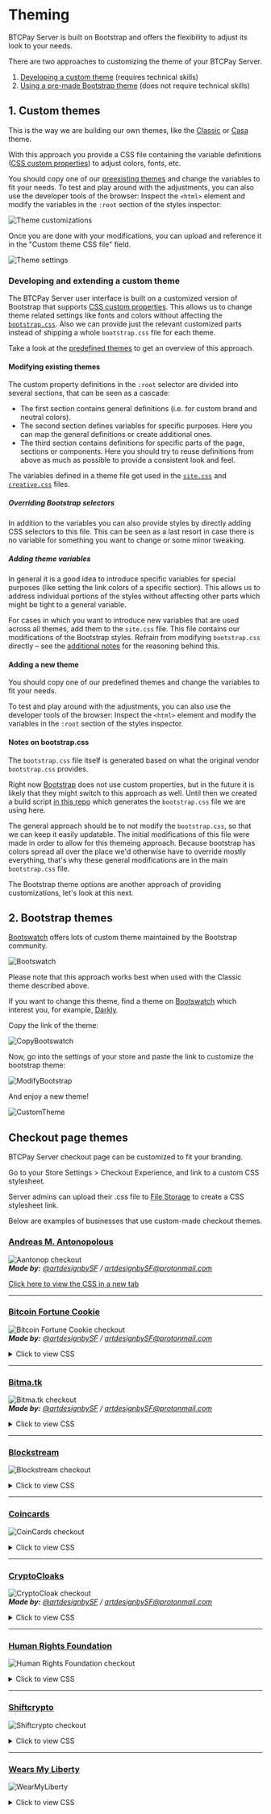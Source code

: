 # Theming

BTCPay Server is built on Bootstrap and offers the flexibility to adjust its look to your needs.

There are two approaches to customizing the theme of your BTCPay Server.

1. [Developing a custom theme](#1-custom-themes) (requires technical skills)
2. [Using a pre-made Bootstrap theme](#2-bootstrap-themes) (does not require technical skills)

## 1. Custom themes

This is the way we are building our own themes, like the [Classic](https://github.com/btcpayserver/btcpayserver/blob/master/BTCPayServer/wwwroot/main/themes/classic.css) or [Casa](https://github.com/btcpayserver/btcpayserver/blob/master/BTCPayServer/wwwroot/main/themes/casa.css) theme.

With this approach you provide a CSS file containing the variable definitions ([CSS custom properties](https://developer.mozilla.org/en-US/docs/Web/CSS/--*)) to adjust colors, fonts, etc.

You should copy one of our [preexisting themes](https://github.com/btcpayserver/btcpayserver/blob/master/BTCPayServer/wwwroot/main/themes/) and change the variables to fit your needs.
To test and play around with the adjustments, you can also use the developer tools of the browser:
Inspect the `<html>` element and modify the variables in the `:root` section of the styles inspector:

![Theme customizations](img/ThemeCustomization.gif)

Once you are done with your modifications, you can upload and reference it in the "Custom theme CSS file" field.

![Theme settings](img/ThemeSettings.png)

### Developing and extending a custom theme

The BTCPay Server user interface is built on a customized version of Bootstrap that supports [CSS custom properties](https://developer.mozilla.org/en-US/docs/Web/CSS/--*).
This allows us to change theme related settings like fonts and colors without affecting the [`bootstrap.css`](#Notes-on-bootstrapcss).
Also we can provide just the relevant customized parts instead of shipping a whole `bootstrap.css` file for each theme.

Take a look at the [predefined themes](../BTCPayServer/wwwroot/main/themes) to get an overview of this approach.

#### Modifying existing themes

The custom property definitions in the `:root` selector are divided into several sections, that can be seen as a cascade:

- The first section contains general definitions (i.e. for custom brand and neutral colors).
- The second section defines variables for specific purposes.
  Here you can map the general definitions or create additional ones.
- The third section contains definitions for specific parts of the page, sections or components.
  Here you should try to reuse definitions from above as much as possible to provide a consistent look and feel.

The variables defined in a theme file get used in the [`site.css`](../BTCPayServer/wwwroot/main/site.css) and [`creative.css`](../BTCPayServer/wwwroot/main/bootstrap4-creativestart/creative.css) files.

##### Overriding Bootstrap selectors

In addition to the variables you can also provide styles by directly adding CSS selectors to this file.
This can be seen as a last resort in case there is no variable for something you want to change or some minor tweaking.

##### Adding theme variables

In general it is a good idea to introduce specific variables for special purposes (like setting the link colors of a specific section).
This allows us to address individual portions of the styles without affecting other parts which might be tight to a general variable.

For cases in which you want to introduce new variables that are used across all themes, add them to the `site.css` file.
This file contains our modifications of the Bootstrap styles.
Refrain from modifying `bootstrap.css` directly – see the [additional notes](#Notes-on-bootstrapcss) for the reasoning behind this.

#### Adding a new theme

You should copy one of our predefined themes and change the variables to fit your needs.

To test and play around with the adjustments, you can also use the developer tools of the browser:
Inspect the `<html>` element and modify the variables in the `:root` section of the styles inspector.

#### Notes on bootstrap.css

The `bootstrap.css` file itself is generated based on what the original vendor `bootstrap.css` provides.

Right now [Bootstrap](https://getbootstrap.com/docs/4.3/getting-started/theming/) does not use custom properties, but in the future it is likely that they might switch to this approach as well.
Until then we created a build script [in this repo](https://github.com/dennisreimann/btcpayserver-ui-prototype) which generates the `bootstrap.css` file we are using here.

The general approach should be to not modify the `bootstrap.css`, so that we can keep it easily updatable.
The initial modifications of this file were made in order to allow for this themeing approach.
Because bootstrap has colors spread all over the place we'd otherwise have to override mostly everything, that's why these general modifications are in the main `bootstrap.css` file.

The Bootstrap theme options are another approach of providing customizations, let's look at this next.

## 2. Bootstrap themes

[Bootswatch](https://bootswatch.com/) offers lots of custom theme maintained by the Bootstrap community.

![Bootswatch](img/Bootswatch.png)

Please note that this approach works best when used with the Classic theme described above.

If you want to change this theme, find a theme on [Bootswatch](https://bootswatch.com/) which interest you, for example, [Darkly](https://bootswatch.com/darkly/).

Copy the link of the theme:

![CopyBootswatch](img/CopyBootswatch.png)

Now, go into the settings of your store and paste the link to customize the bootstrap theme:

![ModifyBootstrap](img/ModifyBootstrap.png)

And enjoy a new theme!

![CustomTheme](img/CustomTheme.png)

## Checkout page themes

BTCPay Server checkout page can be customized to fit your branding.

Go to your Store Settings > Checkout Experience, and link to a custom CSS stylesheet. 

Server admins can upload their .css file to [File Storage](FAQ/FAQ-ServerSettings.md#how-to-upload-files-to-btcpay) to create a CSS stylesheet link.

Below are examples of businesses that use custom-made checkout themes.

### [Andreas M. Antonopolous](https://aantonop.com/)

![Aantonop checkout](img/Theme-AantonopShop.png)\
_**Made by:** [@artdesignbySF](https://twitter.com/artdesignbySF) / <artdesignbySF@protonmail.com>_

<a href="Custom-CSS/Aantonop-css.md" target="_blank" rel="noopener noreferrer">Click here to view the CSS in a new tab</a>

---

### [Bitcoin Fortune Cookie](https://bitcoinfortunecookie.com/)

![Bitcoin Fortune Cookie checkout](img/Theme-BitcoinFortuneCookie.png)\
_**Made by:** [@artdesignbySF](https://twitter.com/artdesignbySF) / <artdesignbySF@protonmail.com>_
<details>
  <summary>Click to view CSS</summary>

CSS file:
```css
/*  ===========================CREDITS=========================== */
/*  Custom BTCpay Server CSS template made by @artdesignbySF.   */
/*  PLEASE CONSIDER DONATING BITCOIN IF YOU FIND          */
/*  THIS FILE USEFULL: 3LBQbv72rdSrLmFF66p9gMPDuPMcKL7UL1     */
/*  Follow @artdesignbySF on Twitter                */
/*  Contact via: artdesignbySF@protonmail.com           */
/*  =========================END CREDITS========================= */

/*  =========================DISCLAIMER========================== */
/*  Might not be the most efficient or correct way of implementing  */
/*  CSS. I am not responsable for breaking your website if things */
/*  go wrong. PEACE / LOVE / BITCOIN                */
/*  =======================END DISCLAIMER======================== */

/*======BACKGROUND COLOR======*/
html {
    background-color: #00c3ff !important;   /*===BACKGROUND COLOR===*/
}

.modal.page {
    background-color: #00c3ff;  /*===BACKGROUND COLOR===*/
}
/*=============================*/

/*=======HEADER SETTINGS=======*/
.top-header {
    background-color: #408cca;  /*===HEADER BACKGROUND COLOR===*/
  border-radius:6px;  /*===ROUNDED CORNER SETTINGS===*/
}

.top-header .timer-row__progress-bar {
  border-top: 1px solid #00c3ff;
    border-bottom: 1px solid #00c3ff;
    background: #00c3ff;    /*===PROGRESS BAR COLOR===*/
}

.top-header .timer-row {
    border-top: 1px solid #00c3ff;  /*===COLORED LINE ABOVE PROGRESS BAR===*/
  border-bottom: 1px solid #00c3ff; /*===COLORED LINE ABOVE PROGRESS BAR===*/
    background: #27384b;  /*===PROGRESS BAR BACKGROUND COLOR===*/
}

.header__icon__img {
  display: block;
  width:;   /*===HEADER DIMENSIONS===*/
  height:;  /*===HEADER DIMENSIONS===*/
  margin-left: 50%;   /*===HEADER POSITION CORRECTION===*/
  margin-top: auto;   /*===HEADER POSITION CORRECTION===*/
}
/*============================*/

/*=====PAY WITH / AMOUNTS=====*/
.line-items {
    background-color: #111316;  /*===BACKGROUND COLOR===*/
    color: #fff !important;   /*===TEXT COLOR===*/
  padding-top: 15px;
    padding-bottom: 10px;
    border-top: 1px solid #00c3ff !important;
  border-bottom: 0px solid #00c3ff;
}

.buyerTotalLine {
    border-top: 1px solid #00c3ff;
    background-color: #27384b;
    color: #fff;
  padding-top: 15px;
    padding-bottom: 12px;
}
/*==========================*/

/*=======PAYMENT TABS=======*/
.payment-tabs__slider {
  background: #00c3ff;  /*===SLIDER COLOR===*/
}

.payment-tabs {
    background-color: #27384b;  /*===BACKGROUND COLOR===*/
  color: #fff;
    border-top: 1px solid #00c3ff;  /*===COLORED LINE ABOVE PAYMENT TABS===*/
  border-bottom: 1px solid #00c3ff; /*===COLORED LINE BELOW PAYMENT TABS===*/
}
/*===========================*/

/*===OPEN IN WALLET BUTTON===*/
.action-button {
    color: #fff !important;
    background-image: linear-gradient(to bottom, #00c3ff, #408cca);   /*===BUTTON BACKGROUND COLOR GRADIENT===*/
  border-color:#fff;  /*===BUTTON BORDER COLOR===*/
  box-shadow: 0px 0px 15px -3px #000000;  /*===DROP SHADOW SETTINGS===*/
  border-radius: 6px;   /*===ROUNDED CORNER SETTINGS===*/
}

.action-button:hover {
    background-image: linear-gradient(to top, #00c3ff, #408cca);  /*===HOVER BUTTON BACKGROUND COLOR GRADIENT===*/
  border-color:#fff; /*===BUTTON BORDER COLOR===*/
}
/*============================*/

/*===BOLT/NODE INFO BUTTONS===*/
.btnGroupLnd {
    box-shadow: 0px 0px 15px -3px #000000;  /*===DROP SHADOW SETTINGS===*/
  background-image: linear-gradient(to right, #00c3ff, #408cca);  /*===BUTTON BACKGROUND COLOR GRADIENT===*/
  background-color:#00c3ff; /*===BUTTON BACKGROUND COLOR (IF NO GRADIENT IS WANTED DELETE LINE ABOVE THIS)===*/
  border-color:#fff;  /*===BUTTON BORDER COLOR===*/
  border-radius: 6px; /*===ROUNDED CORNER SETTINGS===*/
}

.btnGroupLnd button {
  background-image: linear-gradient(to right, #00c3ff, #408cca); /*===BUTTON BACKGROUND COLOR GRADIENT===*/
  background-color:#00c3ff; /*===BUTTON BACKGROUND COLOR (IF NO GRADIENT IS WANTED DELETE LINE ABOVE THIS)===*/
  border-color: #fff; /*===BUTTON BORDER COLOR===*/
}

.btnGroupLnd button.active {
  background-image: linear-gradient(to right, #00c3ff, #408cca);  /*===ACTIVE BUTTON BACKGROUND COLOR GRADIENT===*/
  background-color:#00c3ff; /*===BUTTON BACKGROUND COLOR (IF NO GRADIENT IS WANTED DELETE LINE ABOVE THIS)===*/
  border-color: #fff;   /*===BUTTON BORDER COLOR===*/
}
/*===========================*/

/*=====CURRENCY DROPDOWN=====*/
.payment__currencies {
  border-radius:6px;  /*===ROUNDED CORNER SETTINGS===*/
  background-color: #27384b; /*===BACKGROUND COLOR DROPDOWN MENU===*/
}

.payment__currencies:hover {
  background: #00c3ff; /*===MENU HOVER HIGHLIGHT COLOR===*/
}

.currency-selection {
    background-color: #408cca;  /*===BACKGROUND COLOR===*/
    border-bottom: 0px solid #00c3ff;
    color: #fff;  /*===TEXT COLOR===*/
    padding-top: 15px;
    padding-bottom: 10px;
    height: auto;
}

.vex.vex-theme-btcpay .vex-content  {
  padding: 1px;
  border-radius:0px; /*===ROUNDED CORNER SETTINGS===*/
  box-shadow: 0px 0px 15px -3px #000000; /*===DROP SHADOW SETTINGS===*/
}

.vexmenu  {
  background-color:#00c3ff; /*===BACKGROUND COLOR===*/
}

.vexmenuitem:hover {
  background: #fff; /*===MENU BACKGROUND COLOR===*/
}
/*===========================*/

/*===QR AND QR BACKGROUND===*/
.invoice {
    background-color: #408cca;  /*===MENU BACKGROUND COLOR===*/
  border-radius: 6px; /*===ROUNDED CORNER SETTINGS===*/
} 

.payment-box {
  height:420px; /*===SIZE IMPORTANT BECAUSE HEIGHT LIGHTNING QR CODE + OUTLINE===*/
}

.payment__scan {
  width:276px;
  height:276px;
  margin-left:auto; 
  margin-right:auto;
  margin-bottom:5px;
  margin-top:0px;
  border: 10px solid #f5f5f7; /*===QR CODE BORDER SIZE/COLOR (LEAVE AS IS FOR QUICK SCANNING)===*/
}

.recommended-fee {
  margin-top:15px;
}

.expired__body {
    color: #fff;
}
/*==========================*/

/*======COLOR OF LINKS======*/
a {
  color: #27384b !important;  /*===LINK COLOR===*/
}
/*==========================*/

/*==="COLOR OF SOME TEXTS===*/
span {
  color:#fff; /*===TEXT COLOR===*/
}
/*=========================*/

/*=====LANGUAGE SELECT=====*/
#prettydropdown-DefaultLang ul {
  color: #FFF !important; /*  ===TEXT COLOR=== */
  background-color: #15171c !important;   /*===BACKGROUND COLOR===*/
}
/*===========================*/

/*====INSTRUCTIONAL TEXTS====*/
.manual__step-one__header {
    color: #fff;  /*===TEXT COLOR===*/
  opacity: 1;
}
.content-faded, .manual__step-one__instructions, .manual__step-two__instructions {
    color: #fff;  /*===TEXT COLOR===*/
  opacity: 1;
}
/*===========================*/

/*====COPY INFO BOX/TEXTS====*/
.copyBox {
  background-color:#27384b; 
  border-color:#00c3ff;
}

.copyAmountText {
  color: #fff;  /*===TEXT COLOR===*/
}

.copySectionBox label {
  color: #fff;  /*===TEXT COLOR===*/
  opacity: 1;
}

.separatorGem {
  background:#408cca; /*===GEM ICON COLOR===*/
}
/*===========================*/

/*====PAYMENT SUCCES PAGE====*/
/*
.success-block {
  background-image: linear-gradient(to bottom, #fbff0000, #fff700f2); /*===GRADIENT BACKGROUND===*//*
}
*/
.success-message {
  color: #fff; /* ===TEXT COLOR=== */
}
/*===========================*/

/*  ===========================CREDITS=========================== */
/*  Custom BTCpay Server CSS template made by @artdesignbySF.   */
/*  PLEASE CONSIDER DONATING BITCOIN IF YOU FIND          */
/*  THIS FILE USEFULL: 3LBQbv72rdSrLmFF66p9gMPDuPMcKL7UL1     */
/*  Follow @artdesignbySF on Twitter                */
/*  Contact via: artdesignbySF@protonmail.com           */
/*  =========================END CREDITS========================= */

/*  =========================DISCLAIMER========================== */
/*  Might not be the most efficient or correct way of implementing  */
/*  CSS. I am not responsable for breaking your website if things */
/*  go wrong. PEACE / LOVE / BITCOIN                */
/*  =======================END DISCLAIMER======================== */
````
</details>

---

### [Bitma.tk](https://bitma.tk/)

![Bitma.tk checkout](img/Theme-Bitmatk.png)\
_**Made by:** [@artdesignbySF](https://twitter.com/artdesignbySF) / <artdesignbySF@protonmail.com>_

<details>
  <summary>Click to view CSS</summary>

CSS file:
```css
/*  ===========================CREDITS=========================== */
/*  Custom BTCpay Server CSS template made by @artdesignbySF.   */
/*  PLEASE CONSIDER DONATING BITCOIN IF YOU FIND          */
/*  THIS FILE USEFULL: 3LBQbv72rdSrLmFF66p9gMPDuPMcKL7UL1     */
/*  Follow @artdesignbySF on Twitter                */
/*  Contact via: artdesignbySF@protonmail.com           */
/*  =========================END CREDITS========================= */

/*  =========================DISCLAIMER========================== */
/*  Might not be the most efficient or correct way of implementing  */
/*  CSS. I am not responsable for breaking your website if things */
/*  go wrong. PEACE / LOVE / BITCOIN                */
/*  =======================END DISCLAIMER======================== */

/*======BACKGROUND COLOR======*/
html {
    background-color: #000000;
}

.modal.page {
  background-image: linear-gradient(60deg, #000000, #203D6D);
}
/*=============================*/

/*=======OUTLINE SETTINGS=======*/
.modal-content.long{
  border-radius: 5px; /*===ROUNDED CORNERS===*/
  box-shadow: 0px 0px 0px 0px #000000;  /*===OUTSIDE SHADOW===*/
  outline:0px solid #000000;
  background-color:#000000;
}
/*=============================*/

/*=======HEADER SETTINGS=======*/
.top-header {
    background-color: #000535;  /*===HEADER BACKGROUND GRADIENT, CAN BE CHANGED TO SINGLE COLOR. UPLOAD (TRANSPARANT) PNG WITH HEADER LOGO WITH FOLLOWING DIMENTSIONS 720X120PX ===*/
  border-radius: 5px; /*===ROUNDED CORNER SETTINGS===*/
}

.top-header .timer-row__progress-bar {
    background:  linear-gradient(120deg, #203D6D, #000000);   /*===PROGRESS BAR COLOR===*/
  height:26px;
}

.top-header .timer-row {
    border-top: 1px solid #000000;  /*===COLORED LINE ABOVE PROGRESS BAR===*/
  border-bottom: 1px solid #000000; /*===COLORED LINE ABOVE PROGRESS BAR===*/
  background-color: #fff; /*===PROGRESS BAR BACKGROUND COLOR===*/
}

.header__icon__img {
  display: block;
  width:360px;  /*===HEADER DIMENSIONS===*/
  height:60px;  /*===HEADER DIMENSIONS===*/
  margin-left:-10px;  /*===HEADER POSITION CORRECTION===*/
  margin-top:-10px;   /*===HEADER POSITION CORRECTION===*/
  background-color: #fff;
  border-radius: 5px 5px 0px 0px;
}
/*============================*/

/*=====PAY WITH / AMOUNTS=====*/
.line-items {
  background-color: #000000;  /*===BACKGROUND COLOR===*/
    color: #000000 !important;    /*===TEXT COLOR===*/
  padding-top: 15px;
    padding-bottom: 10px;
  border-top: 1px solid #000000;
}

.buyerTotalLine {
    border-top: 1px solid #000000;
  background-color: #fff;
    color: #000000;
  padding-top: 12px;
    padding-bottom: 12px;
}
/*==========================*/

/*=======PAYMENT TABS=======*/
.payment-tabs__slider {
  background-image: linear-gradient(120deg, #EEB21C, #EEB21C);  /*===SLIDER COLOR===*/
  height: 5px;
}

.payment-tabs {
    background: #000000; /*===BACKGROUND COLOR===*/
    border-bottom: 1px solid #fff;  /*===COLORED LINE ABOVE PAYMENT TABS===*/
}

.payment-tabs__tab:hover { 
  background-image: linear-gradient(45deg, #16294C, #203D6D); /*===TAB BACKGROUND ON HOVER===*/
}

.payment-tabs__tab:hover > span {
  color:#EEB21C; /*===TEXT BACKGROUND ON HOVER===*/
}
/*===========================*/

/*===OPEN IN WALLET BUTTON===*/
.action-button {
  background-image: linear-gradient(#16294C, #203D6D);    /*===BUTTON BACKGROUND COLOR GRADIENT===*/
  box-shadow: 0px 0px 0px 0px #000000;  /*===DROP SHADOW SETTINGS===*/
  border-radius: 5px;   /*===ROUNDED CORNER SETTINGS===*/
  border: 0px;
}

.action-button:hover {
  background-image: linear-gradient(#203D6D, #16294C);    /*===HOVER BUTTON BACKGROUND COLOR GRADIENT===*/
/*  border-color:#000000; /*===BUTTON BORDER COLOR===*/
  color: #000000;
}

.action-button:hover > span {
  color:#EEB21C;
  }
/*============================*/

/*===BOLT/NODE INFO BUTTONS===*/
.btnGroupLnd {
    box-shadow: 0px 0px 0px 0px #000000;  /*===DROP SHADOW SETTINGS===*/
  background-image: linear-gradient(#203D6D, #16294C);  /*===BUTTON BACKGROUND COLOR GRADIENT===*/
  background-color:#000000; /*===BUTTON BACKGROUND COLOR (IF NO GRADIENT IS WANTED DELETE LINE ABOVE THIS)===*/
  border-color:#eeeeee; /*===BUTTON BORDER COLOR===*/
  border-radius: 0px 0px 0px 0px;/*===ROUNDED CORNER SETTINGS===*/
}

.btnGroupLnd button {
background-image: linear-gradient(#16294C, #203D6D); /*===BUTTON BACKGROUND COLOR GRADIENT===*/
  background-color:#000000; /*===BUTTON BACKGROUND COLOR (IF NO GRADIENT IS WANTED DELETE LINE ABOVE THIS)===*/
  border-color: #eeeeee; /*===BUTTON BORDER COLOR===*/
  border-radius: 0px 0px 0px 0px; /*===ROUNDED CORNER SETTINGS===*/
}

.btnGroupLnd button.active {
background-image: linear-gradient(#16294C, #203D6D);  /*===ACTIVE BUTTON BACKGROUND COLOR GRADIENT===*/
  background-color:#000000; /*===BUTTON BACKGROUND COLOR (IF NO GRADIENT IS WANTED DELETE LINE ABOVE THIS)===*/
  border-color: #eeeeee;    /*===BUTTON BORDER COLOR===*/
  border-radius: 0px 0px 0px 0px; /*===ROUNDED CORNER SETTINGS===*/
}
/*===========================*/

/*=====CURRENCY DROPDOWN=====*/
.payment__currencies {
  border-radius: 5px; /*===ROUNDED CORNER SETTINGS===*/
}

.payment__currencies_noborder {
  margin-left:auto; 
  margin-right:15; 
  white-space: nowrap;
  color:#fff;
  background-image: linear-gradient(120deg, #203D6D, #000000);
  border-radius: 5px;
  padding-right:15px;
}

.payment__currencies_noborder:hover {
  color:#000000;
  background-image: linear-gradient(120deg, #203D6D, #000000);
}

.currency-selection { /*===NOT THE DROP DOWN MENU===*/
    background: #fff; /*===BACKGROUND COLOR===*/
    border: 0px solid #000000;
    color: #000000; /*===TEXT COLOR===*/
    padding-top: 10px;
    padding-bottom: 10px;
    height: auto;
}

.vex.vex-theme-btcpay .vex-content  {
  background:#000000;
  padding: 0px;
  border-radius: 5px; /*===ROUNDED CORNER SETTINGS===*/
  outline: 1px solid #fff;
  box-shadow: 0px 0px 10px 0px #000000; /*===DROP SHADOW SETTINGS===*/
}

.vexmenuitem  {
  background-color: linear-gradient(120deg, #000000, #203D6D);
}

.vex-content:hover {
  border: 0px;
}

.vexmenuitem:hover {
  color: #fff;  /*===MENU TEXT COLOR===*/
  background-image: linear-gradient(120deg, #000000, #203D6D);  /*===MENU BACKGROUND COLOR===*/
}

.vexmenuitem > a span {
  color: #fff;  /*===MENU TEXT COLOR===*/
  text-shadow: 0px 0px 0px #000000;
}

.vexmenuitem:hover > a span {
  color: #000000; /*===MENU TEXT COLOR===*/
  text-shadow: 0px 0px 0px #000000;
}

.payment__currencies {
  background-image: linear-gradient(120deg, #203D6D, #000000);
  border:0px;
}

.payment__currencies:hover {
  background-image: linear-gradient(120deg, #000000, #203D6D);   /*===MENU HOVER HIGHLIGHT COLOR===*/
  border:0px;
}

.payment__currencies:hover > span {
  color: #EEB21C; /*===TEXT HOVER HIGHLIGHT COLOR===*/
  border:0px;
}
/*===========================*/

/*===QR AND QR BACKGROUND===*/
.content{
  border-radius: 5px; /*===ROUNDED CORNER SETTINGS===*/
  background-color: #000000;
  } 

.invoice {
  background-image: linear-gradient(120deg, #203D6D, #000000);  /*===MENU BACKGROUND COLOR===*/
  border-radius: 5px; /*===ROUNDED CORNER SETTINGS===*/
} 

.payment-box {
  height:425px; /*===SIZE IMPORTANT BECAUSE HEIGHT LIGHTNING QR CODE + OUTLINE===*/
  outline:10px;
}

.payment__scan {
  width:276px;
  height:276px;
  margin-left:auto; 
  margin-right:auto;
  margin-bottom:5px;
  margin-top:0px;
  border: 10px solid #f5f5f7; /*===QR CODE BORDER SIZE/COLOR (LEAVE AS IS FOR QUICK SCANNING)===*/
}

.recommended-fee {
  margin-top:10px;
  padding-top:3px;
  height:25px;
}

.expired__body {
    color: #000000;
}
/*==========================*/

/*======COLOR OF LINKS======*/
a {
  color: #fff !important;   /*===LINK COLOR===*/
  text-shadow: 0px 0px 0px #000000;
}
a:hover {
  color: #EEB21C !important;  /*===LINK COLOR===*/
  text-shadow: 0px 0px 0px #000000;
}
/*==========================*/

/*==="COLOR OF SOME TEXTS===*/
span {
  color:#fff; /*===TEXT COLOR===*/
  text-shadow: 0px 0px 0px #000000;
}

.payment__currencies_noborder > span {
  color:#fff;
}

.payment__currencies > span {
  color: #fff; /*===MENU HOVER HIGHLIGHT COLOR===*/
}

.timer-row__time-left {
  color: #EEB21C;
}

.timer-row__message > span {
  color: #EEB21C;
}

.single-item-order__right__btc-price  > span {
  color:#000000;
}

.single-item-order__right__ex-rate  > span {
  color:#000000;
}

.line-items__item__value {
  color:#fff;
}

.line-items__item__label {
  color:#fff;
}

.line-items__item__label > span {
  color:#fff;
}

.recommended-fee > span {
  color:#203D6D;
}

.copyAmountText.copy-cursor._copySpan {
  color:#fff;
}

.form-text.small.text-muted > span {
  color:#EEB21C;
}
/*=========================*/

/*=====LANGUAGE SELECT=====*/
#prettydropdown-DefaultLang ul {
  color: #fff; /* ===TEXT COLOR=== */
  border-color: #000000;
  background-color: #000535;  /*===BACKGROUND COLOR===*/
  outline: 1px;
  border-radius: 5px;
  box-shadow: 0px 0px 0px 0px #000000;  /*===OUTSIDE SHADOW===*/
}

.checked: {
  color:#000000;
}
/*===========================*/

/*====INSTRUCTIONAL TEXTS====*/
.manual__step-one__header {
    color: #fff;  /*===TEXT COLOR===*/
  opacity: 1;
}
.content-faded, .manual__step-one__instructions, .manual__step-two__instructions {
    color: #fff;  /*===TEXT COLOR===*/
  opacity: 1;
}
/*===========================*/

/*====COPY INFO BOX/TEXTS====*/
.copyBox {
  background-image: linear-gradient(30deg, #000000, #203D6D);
}

.copyAmountText {
  color: #000000; /*===TEXT COLOR===*/
}

.copySectionBox label {
  color: #EEB21C; /*===TEXT COLOR===*/
  opacity: 1;
}

.separatorGem {
  background:#fff;  /*===GEM ICON COLOR===*/
}
/*===========================*/

/*====PAYMENT SUCCES / EXPIRED PAGE====*/
/*
.success-block {
  background-image: linear-gradient(to top, #20a9e0, #f5f5f7); /*===GRADIENT BACKGROUND===*//*
  height:275px;
}
*/
.success-message {
  color: #fff;  /*  ===TEXT COLOR=== */
}

.expired__body {
  color: #fff;  /*  ===TEXT COLOR=== */  
}
/*===========================*/

/*====FA ICONS====*/
.fa.fa-angle-double-down{
  Color:#000000;
}
.fa-angle-double-up {
    Color:#000000;
}
/*===========================*/

/*  ===========================CREDITS=========================== */
/*  Custom BTCpay Server CSS template made by @artdesignbySF.   */
/*  PLEASE CONSIDER DONATING BITCOIN IF YOU FIND          */
/*  THIS FILE USEFULL: 3LBQbv72rdSrLmFF66p9gMPDuPMcKL7UL1     */
/*  Follow @artdesignbySF on Twitter                */
/*  Contact via: artdesignbySF@protonmail.com           */
/*  =========================END CREDITS========================= */

/*  =========================DISCLAIMER========================== */
/*  Might not be the most efficient or correct way of implementing  */
/*  CSS. I am not responsable for breaking your website if things */
/*  go wrong. PEACE / LOVE / BITCOIN                */
/*  =======================END DISCLAIMER======================== */
```
</details>

---

### [Blockstream](https://blockstream.com/)

![Blockstream checkout](img/Theme-Blockstream.png)

<details>
  <summary>Click to view CSS</summary>

CSS file:
```css
html {
  background-color: #111316 !important;
}

.modal.page {
  background-color: #111316;
}

.top-header {
  background-color: #15181c;
}

.top-header .timer-row__progress-bar {
  background: #00c3ff;
}

.top-header .timer-row {
  background: #1187c1;
}

.payment-tabs__slider {
  background: #00c3ff;
}

.action-button {
  color: #fff !important;
  background-image: linear-gradient(to right, #00c3ff, #1187c1);
}

.action-button:active {
  background-image: linear-gradient(to right, #00c3ff, #1187c1);
}

.invoice {
  background-color: #343f4c;
}

.expired__body {
  color: #fff;
}

.currency-selection {
  background-color: #15181c;
  border-bottom: 1px solid #565d6e;
  color: #fff;
  padding-top: 15px;
  padding-bottom: 15px;
  height: auto;
}

.line-items {
  background-color: #111316;
  color: #565d6e !important;
  border-top: 1px solid #565d6e !important;
}

.buyerTotalLine {
  border-top: 1px solid #202224;
  background-color: #15181c;
  color: #fff;
}

.payment-tabs {
  background-color: #15181c;
  color: #fff;
  border-top: 1px solid #565d6e;
  border-bottom: 1px solid #565d6e;
}

.payment-tabs__tab .active {
  color: #00c3ff;
}

.payment-tabs__tab.active {
  color: #00c3ff;
}

a {
  color: #00c3ff !important;
}

canvas {
  border: 5px solid #fff;
}

#prettydropdown-DefaultLang ul {
  color: #565d6e !important;
  background-color: #111316 !important;
}

.manual__step-one__header {
    color: #ffffff;
}
.manual__step-one__instructions {
    color: #ffffff;
}

.payment__currencies:hover {
    background: rgba(248, 248, 248,0.1);
}

.recommended-fee{
    margin-top: 10px;
}
```
</details>

---

### [Coincards](https://coincards.com/)

![CoinCards checkout](img/Theme-Coincards.png)

<details>
  <summary>Click to view CSS</summary>

CSS file:
```css
.top-header {background-color: #fff;}
.top-header .timer-row__progress-bar {background:#ef8022;}
.top-header .timer-row {background: #ffc313;}
.close-icon {color:#000;}
.payment-tabs__slider {background: #ef8022;     }
.separatorGem {background: #ef8022;}
.action-button {color: #fff; background-color: #ef8022;border-color: #ef8022;}
.action-button:hover {background-color: #ffc313;}
.action-button:focus, .action-button.focus {color: #fff;background-color: #ef8022;
    border-color: #ef8022;}
.action-button:active, .action-button.active, .open>.action-button.dropdown-toggle {    color: #fff;    background-color: #ef8022;    border-color: #ef8022;}
.action-button:active:hover, .action-button:active:focus, .action-button:active.focus, .action-button.active:hover, .action-button.active:focus, .action-button.active.focus, .open>.action-button.dropdown-toggle:hover, .open>.action-button.dropdown-toggle:focus, .open>.action-button.dropdown-toggle.focus {    color: #fff;    background-color: #ef8022;    border-color: #ef8022;}
.btnGroupLnd button {border: solid 1px #ef8022;}
.btnGroupLnd button.active {background-color: #ef8022; border-color: #ef8022;}
.btnGroupLnd button:hover {background-color:#ffc313;}
.btnGroupLnd button.active:hover {background-color:#ef8022;}
```
</details>

---

### [CryptoCloaks](https://www.cryptocloaks.com/)

![CryptoCloak checkout](img/Theme-CryptoCloaks.png)\
_**Made by:** [@artdesignbySF](https://twitter.com/artdesignbySF) / <artdesignbySF@protonmail.com>_
<details>
  <summary>Click to view CSS</summary>

CSS file:
```css
/*  ===========================CREDITS=========================== */
/*  Custom BTCpay Server CSS template made by @artdesignbySF.   */
/*  PLEASE CONSIDER DONATING BITCOIN IF YOU FIND          */
/*  THIS FILE USEFULL: 3LBQbv72rdSrLmFF66p9gMPDuPMcKL7UL1     */
/*  Follow @artdesignbySF on Twitter                */
/*  Contact via: artdesignbySF@protonmail.com           */
/*  =========================END CREDITS========================= */

/*  =========================DISCLAIMER========================== */
/*  Might not be the most efficient or correct way of implementing  */
/*  CSS. I am not responsable for breaking your website if things */
/*  go wrong. PEACE / LOVE / BITCOIN                */
/*  =======================END DISCLAIMER======================== */

/*======BACKGROUND COLOR======*/
html {
  background-color: #790099 !important;   /*===BACKGROUND COLOR===*/
}

.modal.page {
    background-color: #790099;  /*===BACKGROUND COLOR===*/
}
/*=============================*/

/*=======HEADER SETTINGS=======*/
.top-header {
    background-image: linear-gradient(to right, #790099, #cd00b9);  /*===HEADER BACKGROUND GRADIENT, CAN BE CHANGED TO SINGLE COLOR. UPLOAD (TRANSPARANT) PNG WITH HEADER LOGO WITH FOLLOWING DIMENTSIONS 720X120PX ===*/
  border-radius:0px;  /*===ROUNDED CORNER SETTINGS===*/
}

.top-header .timer-row__progress-bar {
  border-top: 1px solid #790099;
    border-bottom: 1px solid #790099;
    background: #790099;    /*===PROGRESS BAR COLOR===*/
}

.top-header .timer-row {
    border-top: 1px solid #fff;   /*===COLORED LINE ABOVE PROGRESS BAR===*/
  border-bottom: 1px solid #fff;  /*===COLORED LINE ABOVE PROGRESS BAR===*/
    background: #481b5c;  /*===PROGRESS BAR BACKGROUND COLOR===*/
}

.header__icon__img {
  display: block;
  width:360px;  /*===HEADER DIMENSIONS===*/
  height:60px;  /*===HEADER DIMENSIONS===*/
  margin-left:-10px;  /*===HEADER POSITION CORRECTION===*/
  margin-top:-10px;   /*===HEADER POSITION CORRECTION===*/
}
/*============================*/

/*=====PAY WITH / AMOUNTS=====*/
.line-items {
    background-color: #09182e;  /*===BACKGROUND COLOR===*/
    color: #fff !important;   /*===TEXT COLOR===*/
  padding-top: 15px;
    padding-bottom: 10px;
    border-top: 1px solid #fff !important;
  border-bottom: 0px solid #fff;
}

.buyerTotalLine {
    border-top: 1px solid #fff;
    background-color: #481b5c;
    color: #fff;
  padding-top: 15px;
    padding-bottom: 12px;
}
/*==========================*/

/*=======PAYMENT TABS=======*/
.payment-tabs__slider {
  background: #790099;  /*===SLIDER COLOR===*/
}

.payment-tabs {
    background-color: #481b5c;  /*===BACKGROUND COLOR===*/
    border-top: 1px solid #fff; /*===COLORED LINE ABOVE PAYMENT TABS===*/
  border-bottom: 1px solid #09182e; /*===COLORED LINE BELOW PAYMENT TABS===*/
}
/*===========================*/

/*===OPEN IN WALLET BUTTON===*/
.action-button {
    color: #fff !important;
    background-image: linear-gradient(to bottom, #790099, #cd00b9);   /*===BUTTON BACKGROUND COLOR GRADIENT===*/
  border-color:#fff;  /*===BUTTON BORDER COLOR===*/
  box-shadow: 0px 0px 15px -3px #000000;  /*===DROP SHADOW SETTINGS===*/
  border-radius: 0px;   /*===ROUNDED CORNER SETTINGS===*/
}

.action-button:hover {
    background-image: linear-gradient(to top, #790099, #cd00b9);  /*===HOVER BUTTON BACKGROUND COLOR GRADIENT===*/
  border-color:#fff; /*===BUTTON BORDER COLOR===*/
}
/*============================*/

/*===BOLT/NODE INFO BUTTONS===*/
.btnGroupLnd {
    box-shadow: 0px 0px 15px -3px #000000;  /*===DROP SHADOW SETTINGS===*/
  background-image: linear-gradient(to right, #790099, #cd00b9);  /*===BUTTON BACKGROUND COLOR GRADIENT===*/
  background-color:#790099; /*===BUTTON BACKGROUND COLOR (IF NO GRADIENT IS WANTED DELETE LINE ABOVE THIS)===*/
  border-color:#fff;  /*===BUTTON BORDER COLOR===*/
  border-radius: 0px; /*===ROUNDED CORNER SETTINGS===*/
}

.btnGroupLnd button {
  background-image:  linear-gradient(to right, #790099, #cd00b9); /*===BUTTON BACKGROUND COLOR GRADIENT===*/
  background-color:#790099; /*===BUTTON BACKGROUND COLOR (IF NO GRADIENT IS WANTED DELETE LINE ABOVE THIS)===*/
  border-color: #fff; /*===BUTTON BORDER COLOR===*/
  border-radius: 0px; /*===ROUNDED CORNER SETTINGS===*/
}

.btnGroupLnd button.active {
  background-image:  linear-gradient(to left, #790099, #cd00b9);  /*===ACTIVE BUTTON BACKGROUND COLOR GRADIENT===*/
  background-color:#790099; /*===BUTTON BACKGROUND COLOR (IF NO GRADIENT IS WANTED DELETE LINE ABOVE THIS)===*/
  border-color: #fff;   /*===BUTTON BORDER COLOR===*/
  border-radius: 0px;   /*===ROUNDED CORNER SETTINGS===*/
}
/*===========================*/

/*=====CURRENCY DROPDOWN=====*/
.payment__currencies {
  border-radius:0px;  /*===ROUNDED CORNER SETTINGS===*/
}

.currency-selection {
    background-color: #481b5c;  /*===BACKGROUND COLOR===*/
    border-bottom: 0px solid #fff;
    color: #fff;  /*===TEXT COLOR===*/
    padding-top: 15px;
    padding-bottom: 10px;
    height: auto;
}

.vex.vex-theme-btcpay .vex-content  {
  padding: 1px;
  border-radius:0px; /*===ROUNDED CORNER SETTINGS===*/
  box-shadow: 0px 0px 15px -3px #000000; /*===DROP SHADOW SETTINGS===*/
}

.vexmenu  {
  background-color:#15171c; /*===BACKGROUND COLOR===*/
}

.vexmenuitem:hover {
  background: #481b5c;  /*===MENU BACKGROUND COLOR===*/
}

.payment__currencies:hover {
  background: #15171c; /*===MENU HOVER HIGHLIGHT COLOR===*/
}
/*===========================*/

/*===QR AND QR BACKGROUND===*/
.invoice {
    background-color: #cd00b9;  /*===MENU BACKGROUND COLOR===*/
  border-radius: 0px; /*===ROUNDED CORNER SETTINGS===*/
} 

.payment-box {
  height:425px; /*===SIZE IMPORTANT BECAUSE HEIGHT LIGHTNING QR CODE + OUTLINE===*/
}

.payment__scan {
  width:276px;
  height:276px;
  margin-left:auto; 
  margin-right:auto;
  margin-bottom:5px;
  margin-top:0px;
  border: 10px solid #f5f5f7; /*===QR CODE BORDER SIZE/COLOR (LEAVE AS IS FOR QUICK SCANNING)===*/
}

.recommended-fee {
  margin-top:15px;
}

.expired__body {
    color: #000000;
}
/*==========================*/

/*======COLOR OF LINKS======*/
a {
  color: #fff !important;   /*===LINK COLOR===*/
}
/*==========================*/

/*==="COLOR OF SOME TEXTS===*/
span {
  color:#fff; /*===TEXT COLOR===*/
}
/*=========================*/

/*=====LANGUAGE SELECT=====*/
#prettydropdown-DefaultLang ul {
  color: #FFF !important; /*  ===TEXT COLOR=== */
  background-color: #15171c !important;   /*===BACKGROUND COLOR===*/
}
/*===========================*/

/*====INSTRUCTIONAL TEXTS====*/
.manual__step-one__header {
    color: #fff;  /*===TEXT COLOR===*/
  opacity: 1;
}
.content-faded, .manual__step-one__instructions, .manual__step-two__instructions {
    color: #fff;  /*===TEXT COLOR===*/
  opacity: 1;
}
/*===========================*/

/*====COPY INFO BOX/TEXTS====*/
.copyBox {
  background-color:#481b5c; 
  border-color:#481b5c;
}

.copyAmountText {
  color: #fff;  /*===TEXT COLOR===*/
}

.copySectionBox label {
  color: #fff;  /*===TEXT COLOR===*/
  opacity: 1;
}

.separatorGem {
  background:#790099; /*===GEM ICON COLOR===*/
}
/*===========================*/

/*====PAYMENT SUCCES PAGE====*/
/*
.success-block {
  background-image: linear-gradient(to bottom, #fbff0000, #fff700f2); /*===GRADIENT BACKGROUND===*//*
}
*/
.success-message {
  color: #fff; /* ===TEXT COLOR=== */
}
/*===========================*/

/*  ===========================CREDITS=========================== */
/*  Custom BTCpay Server CSS template made by @artdesignbySF.   */
/*  PLEASE CONSIDER DONATING BITCOIN IF YOU FIND          */
/*  THIS FILE USEFULL: 3LBQbv72rdSrLmFF66p9gMPDuPMcKL7UL1     */
/*  Follow @artdesignbySF on Twitter                */
/*  Contact via: artdesignbySF@protonmail.com           */
/*  =========================END CREDITS========================= */

/*  =========================DISCLAIMER========================== */
/*  Might not be the most efficient or correct way of implementing  */
/*  CSS. I am not responsable for breaking your website if things */
/*  go wrong. PEACE / LOVE / BITCOIN                */
/*  =======================END DISCLAIMER======================== */
```
</details>

---

### [Human Rights Foundation](https://hrf.org/)

![Human Rights Foundation checkout](img/Theme-HumanRightsFoundation.png)

<details>
  <summary>Click to view CSS</summary>

  CSS file:
```css
/*  ===========================CREDITS=========================== */
/*  Custom BTCpay Server CSS template made by @artdesignbySF.   */
/*  PLEASE CONSIDER DONATING BITCOIN IF YOU FIND          */
/*  THIS FILE USEFULL: 3LBQbv72rdSrLmFF66p9gMPDuPMcKL7UL1     */
/*  Follow @artdesignbySF on Twitter                */
/*  Contact via: artdesignbySF@protonmail.com           */
/*  =========================END CREDITS========================= */

/*  =========================DISCLAIMER========================== */
/*  Might not be the most efficient or correct way of implementing  */
/*  CSS. I am not responsable for breaking your website if things */
/*  go wrong. PEACE / LOVE / BITCOIN                */
/*  =======================END DISCLAIMER======================== */

/*======FONT SETTINGS======*/
@import url('https://fonts.googleapis.com/css?family=Noto+Serif:400,400i,700,700i');
@font-face {font-family: 'Gilroy-Bold';src: url('fonts/38FF13_11_0.eot');src: url('fonts/38FF13_11_0.eot?#iefix') format('embedded-opentype'),url('fonts/38FF13_11_0.woff2') format('woff2'),url('fonts/38FF13_11_0.woff') format('woff'),url('fonts/38FF13_11_0.ttf') format('truetype');}
@font-face {font-family: 'Gilroy-Medium';src: url('fonts/38FF13_9_0.eot');src: url('fonts/38FF13_9_0.eot?#iefix') format('embedded-opentype'),url('fonts/38FF13_9_0.woff2') format('woff2'),url('fonts/38FF13_9_0.woff') format('woff'),url('fonts/38FF13_9_0.ttf') format('truetype');}
@font-face {font-family: 'Gilroy-Regular';src: url('fonts/38FF13_6_0.eot');src: url('fonts/38FF13_6_0.eot?#iefix') format('embedded-opentype'),url('fonts/38FF13_6_0.woff2') format('woff2'),url('fonts/38FF13_6_0.woff') format('woff'),url('fonts/38FF13_6_0.ttf') format('truetype');}

body {
    font-family: 'Gilroy-Bold', sans-serif;
}

/*=============================*/

/*======BACKGROUND COLOR======*/
html {
    background-color: rgba(0,0,0,.8);
}

.modal.page {
  background-image: linear-gradient(30deg, #e0048b, #ee3129);
}
/*=============================*/

/*=======OUTLINE SETTINGS=======*/
.modal-content.long{
  border-radius: 0px; /*===ROUNDED CORNERS===*/
  box-shadow: 0px 0px 0px 0px #000000;  /*===OUTSIDE SHADOW===*/
  outline:1px solid #000000;
}
/*=============================*/

/*=======HEADER SETTINGS=======*/
.top-header {
    background-color: #fff; /*===HEADER BACKGROUND GRADIENT, CAN BE CHANGED TO SINGLE COLOR. UPLOAD (TRANSPARANT) PNG WITH HEADER LOGO WITH FOLLOWING DIMENTSIONS 720X120PX ===*/
  border-radius: 0px; /*===ROUNDED CORNER SETTINGS===*/
}

.top-header .timer-row__progress-bar {
    background:  linear-gradient(30deg, #e0048b, #ee3129);    /*===PROGRESS BAR COLOR===*/
  height:26px;
}

.top-header .timer-row {
    border-top: 1px solid #000000;  /*===COLORED LINE ABOVE PROGRESS BAR===*/
  border-bottom: 1px solid #000000; /*===COLORED LINE ABOVE PROGRESS BAR===*/
  background-color: #fff; /*===PROGRESS BAR BACKGROUND COLOR===*/
}

.top-header .timer-row.expiring-soon {
  background: #e0048b;
}

.header__icon__img {
  display: block;
  width:360px;  /*===HEADER DIMENSIONS===*/
  height:60px;  /*===HEADER DIMENSIONS===*/
  margin-left:-10px;  /*===HEADER POSITION CORRECTION===*/
  margin-top:-10px;   /*===HEADER POSITION CORRECTION===*/
  background-color: rgba(0,0,0,.8);
}
/*============================*/

/*=====PAY WITH / AMOUNTS=====*/
.line-items {
  background-color: #000000;  /*===BACKGROUND COLOR===*/
    color: #000000 !important;    /*===TEXT COLOR===*/
  padding-top: 15px;
    padding-bottom: 10px;
  border-top: 1px solid #000000;
}

.buyerTotalLine {
    border-top: 1px solid #000000;
  background-color: #fff;
    color: #000000;
  padding-top: 12px;
    padding-bottom: 12px;
}
/*==========================*/

/*=======PAYMENT TABS=======*/
.payment-tabs__slider {
  background-image: linear-gradient(30deg, #e0048b, #ee3129); /*===SLIDER COLOR===*/
  height: 5px;
}

.payment-tabs {
    background: #000000; /*===BACKGROUND COLOR===*/
    border-bottom: 1px solid #fff;  /*===COLORED LINE ABOVE PAYMENT TABS===*/
}

.payment-tabs__tab:hover { 
  background-color: #fff; /*===TAB BACKGROUND ON HOVER===*/
}

.payment-tabs__tab:hover > span {
  color:#000000; /*===TEXT BACKGROUND ON HOVER===*/
}
/*===========================*/

/*===OPEN IN WALLET BUTTON===*/
.action-button {
  background-image: linear-gradient(30deg, #e0048b, #ee3129);   /*===BUTTON BACKGROUND COLOR GRADIENT===*/
  box-shadow: 0px 0px 0px 0px #000000;  /*===DROP SHADOW SETTINGS===*/
  border-radius: 0px;   /*===ROUNDED CORNER SETTINGS===*/
  border: 0px;
}

.action-button:hover {
  background-image: linear-gradient(30deg, #ee3129, #e0048b);   /*===HOVER BUTTON BACKGROUND COLOR GRADIENT===*/
/*  border-color:#000000; /*===BUTTON BORDER COLOR===*/
  color: #000000;
}

.action-button:hover > span {
  color:#000000;
  }
/*============================*/

/*===BOLT/NODE INFO BUTTONS===*/
.btnGroupLnd {
    box-shadow: 0px 0px 0px 0px #000000;  /*===DROP SHADOW SETTINGS===*/
  background-image: linear-gradient(30deg, #ee3129, #e0048b); /*===BUTTON BACKGROUND COLOR GRADIENT===*/
  background-color:#000000; /*===BUTTON BACKGROUND COLOR (IF NO GRADIENT IS WANTED DELETE LINE ABOVE THIS)===*/
  border-color:#000000; /*===BUTTON BORDER COLOR===*/
  border-radius:0px;  /*===ROUNDED CORNER SETTINGS===*/
}

.btnGroupLnd button {
  background-image: linear-gradient(30deg, #e0048b, #ee3129); /*===BUTTON BACKGROUND COLOR GRADIENT===*/
  background-color:#000000; /*===BUTTON BACKGROUND COLOR (IF NO GRADIENT IS WANTED DELETE LINE ABOVE THIS)===*/
  border-color: #000000; 
  border-radius:0px;  /*===BUTTON BORDER COLOR===*/
 /*===ROUNDED CORNER SETTINGS===*/
}

.btnGroupLnd button:hover {
  background-image: linear-gradient(30deg, #e0048b, #ee3129); /*===BUTTON BACKGROUND COLOR GRADIENT===*/
  background-color:#000000; /*===BUTTON BACKGROUND COLOR (IF NO GRADIENT IS WANTED DELETE LINE ABOVE THIS)===*/
  border-color: #000000; 
  color:#fff;
  border-radius:0px;  /*===BUTTON BORDER COLOR===*/
 /*===ROUNDED CORNER SETTINGS===*/
}

.btnGroupLnd button.active {
  background-image:  linear-gradient(30deg, #ee3129, #e0048b);  /*===ACTIVE BUTTON BACKGROUND COLOR GRADIENT===*/
  background-color:#000000; /*===BUTTON BACKGROUND COLOR (IF NO GRADIENT IS WANTED DELETE LINE ABOVE THIS)===*/
  border-color: #000000;
  border-radius:0px;  /*===BUTTON BORDER COLOR===*/
    /*===ROUNDED CORNER SETTINGS===*/
}

.btnGroupLnd button:last-child {
    border-top-right-radius: 0px;
    border-bottom-right-radius: 0px;
    border-top-left-radius: 0px;
    border-bottom-left-radius: 0px;
}
.btnGroupLnd button:first-child {
    border-top-right-radius: 0px;
    border-bottom-right-radius: 0px;
    border-top-left-radius: 0px;
    border-bottom-left-radius: 0px;
}
/*===========================*/

/*=====CURRENCY DROPDOWN=====*/
.payment__currencies {
  border-radius: 0px; /*===ROUNDED CORNER SETTINGS===*/
}

.payment__currencies_noborder {
  margin-left:auto; 
  margin-right:15; 
  white-space: nowrap;
  color:#fff;
  background-image: linear-gradient(30deg, #ee3129, #e0048b);
  border-radius: 0px;
  padding-right:15px;
}

.payment__currencies_noborder:hover {
  color:#000000;
  background-image: linear-gradient(30deg, #e0048b, #ee3129);
}

.currency-selection { /*===NOT THE DROP DOWN MENU===*/
  background: #fff; /*===BACKGROUND COLOR===*/
    border: 0px solid #000000;
    color: #000000; /*===TEXT COLOR===*/
    padding-top: 10px;
    padding-bottom: 10px;
    height: auto;
}

.vex.vex-theme-btcpay .vex-content  {
  background:#000000;
  padding: 0px;
  border-radius: 0px; /*===ROUNDED CORNER SETTINGS===*/
  outline: 1px solid #fff;
  box-shadow: 0px 0px 10px 0px #000000; /*===DROP SHADOW SETTINGS===*/
}

.vexmenuitem  {
  background-color: #000000;
}

.vex-content:hover {
  border: 0px;
}

.vexmenuitem:hover {
  color: #000000; /*===MENU TEXT COLOR===*/
  background-image: linear-gradient(30deg, #ee3129, #e0048b);   /*===MENU BACKGROUND COLOR===*/
}

.vexmenuitem > a span {
  color: #fff;  /*===MENU TEXT COLOR===*/
  text-shadow: 0px 0px 0px #000000;
}

.vexmenuitem:hover > a span {
  color: #000000; /*===MENU TEXT COLOR===*/
  text-shadow: 0px 0px 0px #000000;
}

.payment__currencies {
  background-image: linear-gradient(30deg, #e0048b, #ee3129);
  border:0px;
}

.payment__currencies:hover {
  background-image: linear-gradient(30deg, #ee3129, #e0048b); /*===MENU HOVER HIGHLIGHT COLOR===*/
  border:0px;
}

.payment__currencies:hover > span {
  color: #000000; /*===TEXT HOVER HIGHLIGHT COLOR===*/
  border:0px;
}
/*===========================*/

/*===QR AND QR BACKGROUND===*/
.invoice {
    background-color: #000000;  /*===MENU BACKGROUND COLOR===*/
  border-radius: 0px; /*===ROUNDED CORNER SETTINGS===*/
} 

.payment-box {
  height:425px; /*===SIZE IMPORTANT BECAUSE HEIGHT LIGHTNING QR CODE + OUTLINE===*/
}

.payment__scan {
  width:276px;
  height:276px;
  margin-left:auto; 
  margin-right:auto;
  margin-bottom:5px;
  margin-top:0px;
  border: 10px solid #f5f5f7; /*===QR CODE BORDER SIZE/COLOR (LEAVE AS IS FOR QUICK SCANNING)===*/
  border-radius: 0px;
}

.recommended-fee {
  margin-top:10px;
  padding-top:3px;
  height:25px;
}

.expired__body {
    color: #000000;
}
/*==========================*/

/*======COLOR OF LINKS======*/
a {
  color: #fff !important;   /*===LINK COLOR===*/
  text-shadow: 0px 0px 0px #000000;
}
/*==========================*/

/*==="COLOR OF SOME TEXTS===*/
span {
  color:#fff; /*===TEXT COLOR===*/
  text-shadow: 0px 0px 0px #000000;
}

.payment__currencies_noborder > span {
  color:#fff;
}

.payment__currencies > span {
  color: #fff; /*===MENU HOVER HIGHLIGHT COLOR===*/
}

.timer-row__time-left {
  color: #000000;
}

.timer-row__message > span {
  color: #000000;
}

.single-item-order__right__btc-price  > span {
  color:#000000;
}

.single-item-order__right__ex-rate  > span {
  color:#000000;
}

.line-items__item__value {
  color:#fff;
}

.line-items__item__label {
  color:#fff;
}

.line-items__item__label > span {
  color:#fff;
}

.recommended-fee > span {
  color:#444444;
}

.copyAmountText.copy-cursor._copySpan {
  color:#fff;
}

.form-text.small.text-muted > span {
  color:#000000;
}
/*=========================*/

/*=====LANGUAGE SELECT=====*/
#prettydropdown-DefaultLang ul {
  color: #fff; /* ===TEXT COLOR=== */
  background-color: #000000;  /*===BACKGROUND COLOR===*/
  border: 0px;
  border-radius: 0px;
  box-shadow: 0px 0px 0px 0px #000000;  /*===OUTSIDE SHADOW===*/
  font-family: 'Gilroy-Bold', sans-serif;
}

.checked: {
  color:#000000;
}
/*===========================*/

/*====INSTRUCTIONAL TEXTS====*/
.manual__step-one__header {
    color: #fff;  /*===TEXT COLOR===*/
  opacity: 1;
}
.content-faded, .manual__step-one__instructions, .manual__step-two__instructions {
    color: #fff;  /*===TEXT COLOR===*/
  opacity: 1;
}
/*===========================*/

/*====COPY INFO BOX/TEXTS====*/
.copyBox {
  background-image: linear-gradient(30deg, #e0048b, #ee3129);
}

.copyAmountText {
  color: #000000; /*===TEXT COLOR===*/
}

.copySectionBox label {
  color: #000000; /*===TEXT COLOR===*/
  opacity: 1;
}

.separatorGem {
  background:#fff;  /*===GEM ICON COLOR===*/
}
/*===========================*/

/*====PAYMENT SUCCES / EXPIRED PAGE====*/
/*
.success-block {
  background-image: linear-gradient(to top, #20a9e0, #f5f5f7); /*===GRADIENT BACKGROUND===*//*
  height:275px;
}
*/
.success-message {
  color: #fff;  /*  ===TEXT COLOR=== */
}

.expired__body {
  color: #fff;  /*  ===TEXT COLOR=== */  
}
/*===========================*/

/*====FA ICONS====*/
.fa.fa-angle-double-down{
  Color:#000000;
}
.fa-angle-double-up {
    Color:#000000;
}
/*===========================*/

/*  ===========================CREDITS=========================== */
/*  Custom BTCpay Server CSS template made by @artdesignbySF.   */
/*  PLEASE CONSIDER DONATING BITCOIN IF YOU FIND          */
/*  THIS FILE USEFULL: 3LBQbv72rdSrLmFF66p9gMPDuPMcKL7UL1     */
/*  Follow @artdesignbySF on Twitter                */
/*  Contact via: artdesignbySF@protonmail.com           */
/*  =========================END CREDITS========================= */

/*  =========================DISCLAIMER========================== */
/*  Might not be the most efficient or correct way of implementing  */
/*  CSS. I am not responsable for breaking your website if things */
/*  go wrong. PEACE / LOVE / BITCOIN                */
/*  =======================END DISCLAIMER======================== */
```
</details>

---

### [Shiftcrypto](https://shiftcrypto.ch/)

![Shiftcrypto checkout](img/Theme-cryptosecurity.png)

<details>
  <summary>Click to view CSS</summary>

CSS file:
```css

.top-header {background-color: #fff;}
.top-header .timer-row__progress-bar {background:#5E94BF;}
.top-header .timer-row {background: #AAAAAA;}
.close-icon {color:#000;}
.payment-tabs__slider {background: #5E94BF;     }
.separatorGem {background: #5E94BF;}
.action-button {color: #fff; background-color: #5E94BF;border-color: #5E94BF;}
.action-button:hover {background-color: #7faacc;}
.action-button:focus, .action-button.focus {color: #fff;background-color: #5E94BF;
    border-color: #5E94BF;}
.action-button:active, .action-button.active, .open>.action-button.dropdown-toggle {    color: #fff;    background-color: #5E94BF;    border-color: #5E94BF;}
.action-button:active:hover, .action-button:active:focus, .action-button:active.focus, .action-button.active:hover, .action-button.active:focus, .action-button.active.focus, .open>.action-button.dropdown-toggle:hover, .open>.action-button.dropdown-toggle:focus, .open>.action-button.dropdown-toggle.focus {    color: #fff;    background-color: #5E94BF;    border-color: #5E94BF;}
.btnGroupLnd button {border: solid 1px #5E94BF;}
.btnGroupLnd button.active {background-color: #5E94BF; border-color: #5E94BF;}
.btnGroupLnd button:hover {background-color:#7faacc;}
.btnGroupLnd button.active:hover {background-color:#5E94BF;}
```
</details>

---

### [Wears My Liberty](https://wearsmyliberty.com)

![WearMyLiberty](img/Theme-WearMyLiberty.png)

<details>
  <summary>Click to view CSS</summary>

CSS file:
```css
.modal.page {background-color: #efefef;}
.top-header .header {height: 80px;}
.header__icon__img {height:60px;}
.top-header .timer-row {padding: 4px 14px; position: relative; transition: background 1s ease;}
.top-header {max-height: 120px; transition: all .2s ease-out;}
.top-header {background-color: #000;}
.top-header .timer-row__progress-bar {background:#ce0000;}
.top-header .timer-row {background: #a0a0a0;}
.payment-tabs__slider {background: #aa0303;	}
.separatorGem {background: #aa0303;}
.action-button {color: #fff; background-color: #aa0303;border-color: #700000;}
.action-button:hover {background-color: #ef8022;}
.action-button:focus, .action-button.focus {color: #fff;background-color: #aa0303;
    border-color: #aa0303;}
.action-button:active, .action-button.active, .open>.action-button.dropdown-toggle {    color: #fff;    background-color: #3aa821;    border-color: #aa0303;}
.action-button:active:hover, .action-button:active:focus, .action-button:active.focus, .action-button.active:hover, .action-button.active:focus, .action-button.active.focus, .open>.action-button.dropdown-toggle:hover, .open>.action-button.dropdown-toggle:focus, .open>.action-button.dropdown-toggle.focus {    color: #fff;    background-color: #3aa821;    border-color: #aa0303;}
```
</details>
